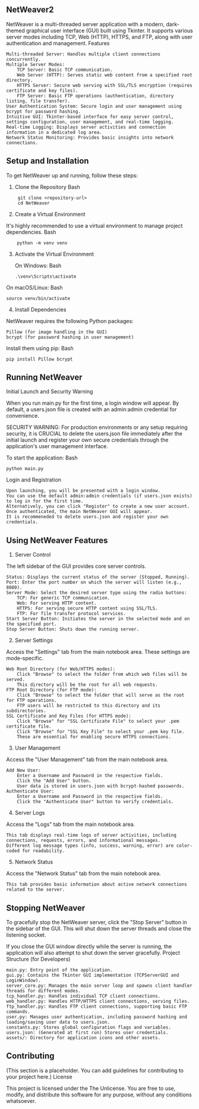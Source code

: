 ## NetWeaver2

NetWeaver is a multi-threaded server application with a modern, dark-themed graphical user interface (GUI) built using Tkinter. It supports various server modes including TCP, Web (HTTP), HTTPS, and FTP, along with user authentication and management.
Features

    Multi-threaded Server: Handles multiple client connections concurrently.
    Multiple Server Modes:
        TCP Server: Basic TCP communication.
        Web Server (HTTP): Serves static web content from a specified root directory.
        HTTPS Server: Secure web serving with SSL/TLS encryption (requires certificate and key files).
        FTP Server: Basic FTP operations (authentication, directory listing, file transfer).
    User Authentication System: Secure login and user management using bcrypt for password hashing.
    Intuitive GUI: Tkinter-based interface for easy server control, settings configuration, user management, and real-time logging.
    Real-time Logging: Displays server activities and connection information in a dedicated log area.
    Network Status Monitoring: Provides basic insights into network connections.

## Setup and Installation

To get NetWeaver up and running, follow these steps:
1. Clone the Repository
Bash
        
        git clone <repository-url>
        cd NetWeaver

2. Create a Virtual Environment

It's highly recommended to use a virtual environment to manage project dependencies.
Bash

        python -m venv venv

3. Activate the Virtual Environment

    On Windows:
    Bash

       .\venv\Scripts\activate

On macOS/Linux:
Bash

    source venv/bin/activate

4. Install Dependencies

NetWeaver requires the following Python packages:

    Pillow (for image handling in the GUI)
    bcrypt (for password hashing in user management)

Install them using pip:
Bash

    pip install Pillow bcrypt

## Running NetWeaver

Initial Launch and Security Warning

When you run main.py for the first time, a login window will appear. By default, a users.json file is created with an admin:admin credential for convenience.

SECURITY WARNING: For production environments or any setup requiring security, it is CRUCIAL to delete the users.json file immediately after the initial launch and register your own secure credentials through the application's user management interface.

To start the application:
Bash

    python main.py

Login and Registration

    Upon launching, you will be presented with a login window.
    You can use the default admin:admin credentials (if users.json exists) to log in for the first time.
    Alternatively, you can click "Register" to create a new user account.
    Once authenticated, the main NetWeaver GUI will appear.
    It is recommeneded to delete users.json and register your own credentials.

## Using NetWeaver Features

1. Server Control

The left sidebar of the GUI provides core server controls.

    Status: Displays the current status of the server (Stopped, Running).
    Port: Enter the port number on which the server will listen (e.g., 8080).
    Server Mode: Select the desired server type using the radio buttons:
        TCP: For generic TCP communication.
        Web: For serving HTTP content.
        HTTPS: For serving secure HTTP content using SSL/TLS.
        FTP: For file transfer protocol services.
    Start Server Button: Initiates the server in the selected mode and on the specified port.
    Stop Server Button: Shuts down the running server.

2. Server Settings

Access the "Settings" tab from the main notebook area. These settings are mode-specific.

    Web Root Directory (for Web/HTTPS modes):
        Click "Browse" to select the folder from which web files will be served.
        This directory will be the root for all web requests.
    FTP Root Directory (for FTP mode):
        Click "Browse" to select the folder that will serve as the root for FTP operations.
        FTP users will be restricted to this directory and its subdirectories.
    SSL Certificate and Key Files (for HTTPS mode):
        Click "Browse" for "SSL Certificate File" to select your .pem certificate file.
        Click "Browse" for "SSL Key File" to select your .pem key file.
        These are essential for enabling secure HTTPS connections.

3. User Management

Access the "User Management" tab from the main notebook area.

    Add New User:
        Enter a Username and Password in the respective fields.
        Click the "Add User" button.
        User data is stored in users.json with bcrypt-hashed passwords.
    Authenticate User:
        Enter a Username and Password in the respective fields.
        Click the "Authenticate User" button to verify credentials.

4. Server Logs

Access the "Logs" tab from the main notebook area.

    This tab displays real-time logs of server activities, including connections, requests, errors, and informational messages.
    Different log message types (info, success, warning, error) are color-coded for readability.

5. Network Status

Access the "Network Status" tab from the main notebook area.

    This tab provides basic information about active network connections related to the server.

## Stopping NetWeaver

To gracefully stop the NetWeaver server, click the "Stop Server" button in the sidebar of the GUI. This will shut down the server threads and close the listening socket.

If you close the GUI window directly while the server is running, the application will also attempt to shut down the server gracefully.
Project Structure (for Developers)

    main.py: Entry point of the application.
    gui.py: Contains the Tkinter GUI implementation (TCPServerGUI and LoginWindow).
    server_core.py: Manages the main server loop and spawns client handler threads for different modes.
    tcp_handler.py: Handles individual TCP client connections.
    web_handler.py: Handles HTTP/HTTPS client connections, serving files.
    ftp_handler.py: Handles FTP client connections, supporting basic FTP commands.
    user.py: Manages user authentication, including password hashing and loading/saving user data to users.json.
    constants.py: Stores global configuration flags and variables.
    users.json: (Generated at first run) Stores user credentials.
    assets/: Directory for application icons and other assets.

## Contributing

(This section is a placeholder. You can add guidelines for contributing to your project here.)
License

This project is licensed under the The Unlicense. You are free to use, modify, and distribute this software for any purpose, without any conditions whatsoever.
